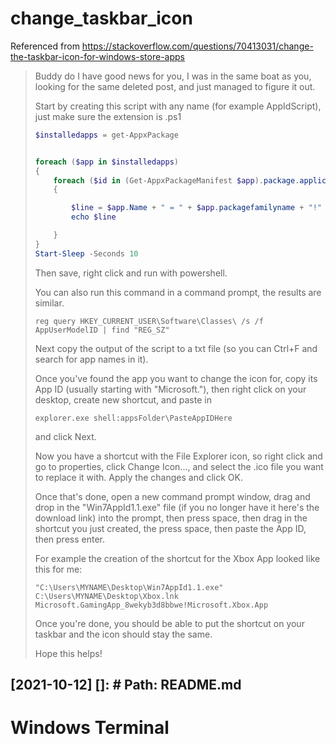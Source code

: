 # change_taskbar_icon

Referenced from https://stackoverflow.com/questions/70413031/change-the-taskbar-icon-for-windows-store-apps

> Buddy do I have good news for you, I was in the same boat as you, looking for the same deleted post, and just managed to figure it out.
>
> Start by creating this script with any name (for example AppIdScript), just make sure the extension is .ps1
>
> ```powershell
> $installedapps = get-AppxPackage
>
>
> foreach ($app in $installedapps)
> {
>     foreach ($id in (Get-AppxPackageManifest $app).package.applications.application.id)
>     {
>
>         $line = $app.Name + " = " + $app.packagefamilyname + "!" + $id
>         echo $line
>
>     }
> }
> Start-Sleep -Seconds 10
> ```
>
> Then save, right click and run with powershell.
>
> You can also run this command in a command prompt, the results are similar.
>
> ```batch
> reg query HKEY_CURRENT_USER\Software\Classes\ /s /f AppUserModelID | find "REG_SZ"
> ```
>
> Next copy the output of the script to a txt file (so you can Ctrl+F and search for app names in it).
>
> Once you've found the app you want to change the icon for, copy its App ID (usually starting with "Microsoft."), then right click on your desktop, create new shortcut, and paste in
>
> ```batch
> explorer.exe shell:appsFolder\PasteAppIDHere
> ```
>
> and click Next.
>
> Now you have a shortcut with the File Explorer icon, so right click and go to properties, click Change Icon..., and select the .ico file you want to replace it with. Apply the changes and click OK.
>
> Once that's done, open a new command prompt window, drag and drop in the "Win7AppId1.1.exe" file (if you no longer have it here's the download link) into the prompt, then press space, then drag in the shortcut you just created, the press space, then paste the App ID, then press enter.
>
> For example the creation of the shortcut for the Xbox App looked like this for me:
>
> ```batch
> "C:\Users\MYNAME\Desktop\Win7AppId1.1.exe" C:\Users\MYNAME\Desktop\Xbox.lnk Microsoft.GamingApp_8wekyb3d8bbwe!Microsoft.Xbox.App
> ```
>
> Once you're done, you should be able to put the shortcut on your taskbar and the icon should stay the same.
>
> Hope this helps!

## [2021-10-12] []: # Path: README.md

# Windows Terminal
